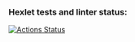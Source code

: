 ### Hexlet tests and linter status:
[![Actions Status](https://github.com/humblestudent123/frontend-project-44/actions/workflows/hexlet-check.yml/badge.svg)](https://github.com/humblestudent123/frontend-project-44/actions)